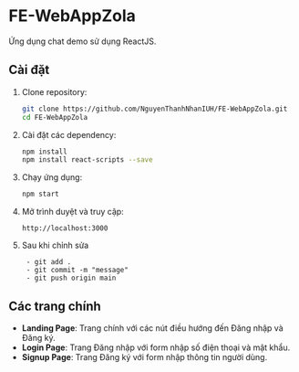 # FE-WebAppZola

Ứng dụng chat demo sử dụng ReactJS.

## Cài đặt

1. Clone repository:
   ```bash
   git clone https://github.com/NguyenThanhNhanIUH/FE-WebAppZola.git
   cd FE-WebAppZola
   ```

2. Cài đặt các dependency:
   ```bash
   npm install
   npm install react-scripts --save
   ```

3. Chạy ứng dụng:
   ```bash
   npm start
   ```

4. Mở trình duyệt và truy cập:
   ```
   http://localhost:3000  
   ```

5. Sau khi chỉnh sửa
   ```
    - git add .
    - git commit -m "message"
    - git push origin main
   ```

## Các trang chính

- **Landing Page**: Trang chính với các nút điều hướng đến Đăng nhập và Đăng ký.
- **Login Page**: Trang Đăng nhập với form nhập số điện thoại và mật khẩu.
- **Signup Page**: Trang Đăng ký với form nhập thông tin người dùng.
